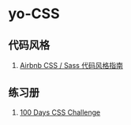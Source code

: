 # yo-CSS


## 代码风格

1. [Airbnb CSS / Sass 代码风格指南](https://github.com/NoName4Me/yo-CSS/issues/1)

## 练习册

1. [100 Days CSS Challenge](https://codepen.io/collection/XgmakG/)